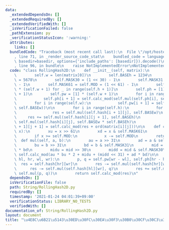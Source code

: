 ```yaml
---
data:
  _extendedDependsOn: []
  _extendedRequiredBy: []
  _extendedVerifiedWith: []
  _isVerificationFailed: false
  _pathExtension: py
  _verificationStatusIcon: ':warning:'
  attributes:
    links: []
  bundledCode: "Traceback (most recent call last):\n  File \"/opt/hostedtoolcache/Python/3.10.5/x64/lib/python3.10/site-packages/onlinejudge_verify/documentation/build.py\"\
    , line 71, in _render_source_code_stat\n    bundled_code = language.bundle(stat.path,\
    \ basedir=basedir, options={'include_paths': [basedir]}).decode()\n  File \"/opt/hostedtoolcache/Python/3.10.5/x64/lib/python3.10/site-packages/onlinejudge_verify/languages/python.py\"\
    , line 96, in bundle\n    raise NotImplementedError\nNotImplementedError\n"
  code: "class RollingHash2D:\n    def __init__(self, matrix):\n        self.h = len(matrix)\n\
    \        self.w = len(matrix[0])\n        self.BASEh = 1234\n        self.BASEw\
    \ = 5678\n        self.MASK30 = (1 << 30) - 1\n        self.MASK31 = (1 << 31)\
    \ - 1\n        self.MASK61 = self.MOD = (1 << 61) - 1\n        self.hash = [[0]\
    \ * (self.w + 1) for _ in range(self.h + 1)]\n        self.ph = [1] * (self.h\
    \ + 1)\n        self.pw = [1] * (self.w + 1)\n        for i in range(self.h):\n\
    \            self.ph[i + 1] = self.calc_mod(self.mul(self.ph[i], self.BASEh))\n\
    \        for i in range(self.w):\n            self.pw[i + 1] = self.calc_mod(self.mul(self.pw[i],\
    \ self.BASEw))\n\n        for i in range(self.h):\n            for j in range(self.w):\n\
    \                res = self.mul(self.hash[i + 1][j], self.BASEw)\n           \
    \     res += self.mul(self.hash[i][j + 1], self.BASEh)\n                res -=\
    \ self.mul(self.hash[i][j], self.BASEw * self.BASEh)\n                self.hash[i\
    \ + 1][j + 1] = self.calc_mod(res + ord(matrix[i][j]))\n\n    def calc_mod(self,\
    \ x):\n        xu = x >> 61\n        xd = x & self.MASK61\n        x = xu + xd\n\
    \        if x >= self.MOD:\n            x -= self.MOD\n        return x\n\n  \
    \  def mul(self, a, b):\n        au = a >> 31\n        ad = a & self.MASK31\n\
    \        bu = b >> 31\n        bd = b & self.MASK31\n        mid = ad * bu + au\
    \ * bd\n        midu = mid >> 30\n        midd = mid & self.MASK30\n        return\
    \ self.calc_mod(au * bu * 2 + midu + (midd << 31) + ad * bd)\n\n    def get_hash(self,\
    \ hl, hr, wl, wr):\n        p, q = self.pw[wr - wl], self.ph[hr - hl]\n      \
    \  res = self.hash[hr][wr]\n        res -= self.mul(self.hash[hr][wl], p)\n  \
    \      res -= self.mul(self.hash[hl][wr], q)\n        res += self.mul(self.hash[hl][wl],\
    \ self.mul(p, q))\n        return self.calc_mod(res)\n"
  dependsOn: []
  isVerificationFile: false
  path: String/RollingHash2D.py
  requiredBy: []
  timestamp: '2021-01-24 04:01:39+09:00'
  verificationStatus: LIBRARY_NO_TESTS
  verifiedWith: []
documentation_of: String/RollingHash2D.py
layout: document
title: "\u4E8C\u6B21\u5143\u30ED\u30FC\u30EA\u30F3\u30B0\u30CF\u30C3\u30B7\u30E5"
---
```

